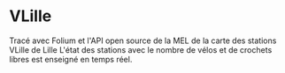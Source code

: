 # VLille
Tracé avec Folium et l'API open source de la MEL de la carte des stations VLille de Lille
L'état des stations avec le nombre de vélos et de crochets libres est enseigné en temps réel.
